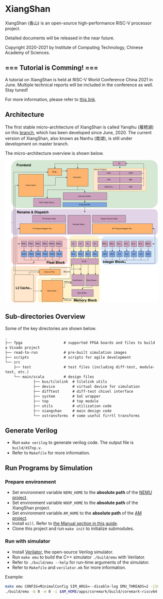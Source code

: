 # XiangShan

XiangShan (香山) is an open-source high-performance RISC-V processor project. 

Detailed documents will be released in the near future.

Copyright 2020-2021 by Institute of Computing Technology, Chinese Academy of Sciences.



## === Tutorial is Comming! ===

A tutorial on XiangShan is held at RISC-V World Conference China 2021 in June.  Multiple technical reports will be included in the conference as well. Stay tuned!

For more information, please refer to [this link](https://openxiangshan.github.io).



## Architecture

The first stable micro-architecture of XiangShan is called Yanqihu (雁栖湖) on this [branch](https://github.com/OpenXiangShan/XiangShan/tree/yanqihu), which has been developed since June, 2020. The current version of XiangShan, also known as Nanhu (南湖), is still under development on master branch.

The micro-architecture overview is shown below.

![xs-arch-single](xs-arch-simple.svg)



## Sub-directories Overview

Some of the key directories are shown below.

```
.
├── fpga                   # supported FPGA boards and files to build a Vivado project
├── read-to-run            # pre-built simulation images
├── scripts                # scripts for agile development
└── src
    ├── test               # test files (including diff-test, module-test, etc.)
    └── main/scala         # design files
    		 ├── bus/tilelink  # tilelink utils
    		 ├── device        # virtual device for simulation
    		 ├── difftest      # diff-test chisel interface
    		 ├── system        # SoC wrapper
    		 ├── top           # top module
    		 ├── utils         # utilization code
    		 ├── xiangshan     # main design code
    		 └── xstransforms  # some useful firrtl transforms
```



## Generate Verilog

* Run `make verilog` to generate verilog code. The output file is `build/XSTop.v`.
* Refer to `Makefile` for more information.



## Run Programs by Simulation

### Prepare environment

* Set environment variable `NEMU_HOME` to the **absolute path** of the [NEMU project](https://github.com/OpenXiangShan/NEMU).
* Set environment variable `NOOP_HOME` to the **absolute path** of the XiangShan project.
* Set environment variable `AM_HOME` to the **absolute path** of the [AM project](https://github.com/OpenXiangShan/nexus-am).
* Install `mill`. Refer to [the Manual section in this guide](https://com-lihaoyi.github.io/mill/mill/Intro_to_Mill.html#_installation).
* Clone this project and run `make init` to initialize submodules.

### Run with simulator

* Install [Verilator](https://verilator.org/guide/latest/), the open-source Verilog simulator.
* Run `make emu` to build the C++ simulator `./build/emu` with Verilator.
* Refer to `./build/emu --help` for run-time arguments of the simulator. 
* Refer to `Makefile` and `verilator.mk` for more information.

Example:
```bash
make emu CONFIG=MinimalConfig SIM_ARGS=--disable-log EMU_THREADS=2 -j10
./build/emu -b 0 -e 0 -i $AM_HOME/apps/coremark/build/coremark-riscv64-noop.bin
```

